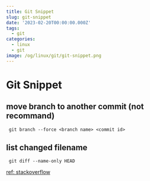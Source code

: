 ```yaml
---
title: Git Snippet
slug: git-snippet
date: '2023-02-20T00:00:00.000Z'
tags:
  - git
categories:
  - linux
  - git
image: /og/linux/git/git-snippet.png
---
```


# Git Snippet

## move branch to another commit (not recommand)

```
 git branch --force <branch name> <commit id>
```

## list changed filename

```
 git diff --name-only HEAD
```

[ref: stackoverflow](https://stackoverflow.com/questions/1552340/how-to-list-only-the-names-of-files-that-changed-between-two-commits)
